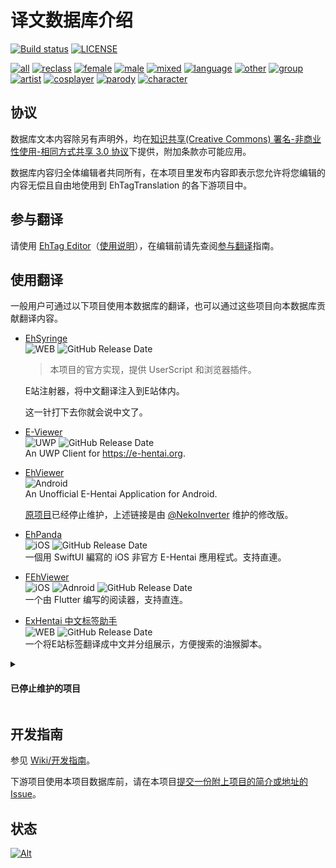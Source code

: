 译文数据库介绍 
==================

[![Build status](../../workflows/build/badge.svg)](../../actions)
[![LICENSE](https://img.shields.io/badge/license-by--nc--sa-orange.svg?logo=creative-commons&logoColor=white)](LICENSE.md)

<!-- [![Commit](https://img.shields.io/endpoint?color=blueviolet&url=https://ehtt.herokuapp.com/database/~badge)](https://github.com/EhTagTranslation/Database/tree/master)  -->
[![all](https://img.shields.io/endpoint?color=brightgreen&url=https://ehtt.herokuapp.com/database/all/~badge)](https://ehtt.vercel.app/list/all)
[![reclass](https://img.shields.io/endpoint?color=tomato&url=https://ehtt.herokuapp.com/database/reclass/~badge)](https://ehtt.vercel.app/list/reclass)
[![female](https://img.shields.io/endpoint?color=deeppink&url=https://ehtt.herokuapp.com/database/female/~badge)](https://ehtt.vercel.app/list/female)
[![male](https://img.shields.io/endpoint?color=slateblue&url=https://ehtt.herokuapp.com/database/male/~badge)](https://ehtt.vercel.app/list/male)
[![mixed](https://img.shields.io/endpoint?color=maroon&url=https://ehtt.herokuapp.com/database/mixed/~badge)](https://ehtt.vercel.app/list/mixed)
[![language](https://img.shields.io/endpoint?color=deepskyblue&url=https://ehtt.herokuapp.com/database/language/~badge)](https://ehtt.vercel.app/list/language)
[![other](https://img.shields.io/endpoint?color=lightgray&url=https://ehtt.herokuapp.com/database/other/~badge)](https://ehtt.vercel.app/list/other)
[![group](https://img.shields.io/endpoint?color=darkkhaki&url=https://ehtt.herokuapp.com/database/group/~badge)](https://ehtt.vercel.app/list/group)
[![artist](https://img.shields.io/endpoint?color=chocolate&url=https://ehtt.herokuapp.com/database/artist/~badge)](https://ehtt.vercel.app/list/artist)
[![cosplayer](https://img.shields.io/endpoint?color=olive&url=https://ehtt.herokuapp.com/database/cosplayer/~badge)](https://ehtt.vercel.app/list/cosplayer)
[![parody](https://img.shields.io/endpoint?color=darkviolet&url=https://ehtt.herokuapp.com/database/parody/~badge)](https://ehtt.vercel.app/list/parody)
[![character](https://img.shields.io/endpoint?color=cadetblue&url=https://ehtt.herokuapp.com/database/character/~badge)](https://ehtt.vercel.app/list/character)

## 协议

数据库文本内容除另有声明外，均在[知识共享(Creative Commons) 署名-非商业性使用-相同方式共享 3.0 协议](LICENSE.md)下提供，附加条款亦可能应用。

数据库内容归全体编辑者共同所有，在本项目里发布内容即表示您允许将您编辑的内容无偿且自由地使用到 EhTagTranslation 的各下游项目中。

## 参与翻译

请使用 [EhTag Editor](https://ehtt.vercel.app)（[使用说明](../../../Editor/wiki)），在编辑前请先查阅[参与翻译](../../wiki/参与翻译)指南。

## 使用翻译

一般用户可通过以下项目使用本数据库的翻译，也可以通过这些项目向本数据库贡献翻译内容。

* [EhSyringe](../../../EhSyringe)  
  ![WEB][plat-web]  ![GitHub Release Date](https://img.shields.io/github/release-date/EhTagTranslation/EhSyringe?label=%E6%9C%80%E5%90%8E%E6%9B%B4%E6%96%B0)  
  > 本项目的官方实现，提供 UserScript 和浏览器插件。
  
  E站注射器，将中文翻译注入到E站体内。
  
  这一针打下去你就会说中文了。
  
* [E-Viewer](https://github.com/OpportunityLiu/E-Viewer)  
  ![UWP][plat-uwp]  ![GitHub Release Date](https://img.shields.io/github/release-date/OpportunityLiu/E-Viewer?label=%E6%9C%80%E5%90%8E%E6%9B%B4%E6%96%B0)  
  An UWP Client for <https://e-hentai.org>.

* [EhViewer](https://gitlab.com/NekoInverter/EhViewer)  
  ![Android][plat-android]  
  An Unofficial E-Hentai Application for Android.
  
  [原项目](https://github.com/seven332/EhViewer)已经停止维护，上述链接是由 [@NekoInverter](https://gitlab.com/NekoInverter) 维护的修改版。

* [EhPanda](https://ehpanda.app)  
  ![iOS][plat-ios]  ![GitHub Release Date](https://img.shields.io/github/release-date/tatsuz0u/EhPanda?label=%E6%9C%80%E5%90%8E%E6%9B%B4%E6%96%B0)  
  一個用 SwiftUI 編寫的 iOS 非官方 E-Hentai 應用程式。支持直連。
  
* [FEhViewer](https://github.com/honjow/FEhViewer)  
  ![iOS][plat-ios]  ![Adnroid][plat-android]  ![GitHub Release Date](https://img.shields.io/github/release-date/honjow/FEhViewer?label=%E6%9C%80%E5%90%8E%E6%9B%B4%E6%96%B0)  
  一个由 Flutter 编写的阅读器，支持直连。

* [ExHentai 中文标签助手](https://github.com/SunBrook/EHentai.Tags.CN)  
  ![WEB][plat-web]  ![GitHub Release Date](https://img.shields.io/github/release-date/SunBrook/EHentai.Tags.CN?label=%E6%9C%80%E5%90%8E%E6%9B%B4%E6%96%B0)   
  一个将E站标签翻译成中文并分组展示，方便搜索的油猴脚本。

<details>

<summary>

#### 已停止维护的项目

</summary>

* [EhTagBuilder](https://github.com/Mapaler/EhTagTranslator/wiki/EhTagBuilder)  
  ![WEB][plat-web]  
  > 本项目的前身，使用 UserScript 实现，已被 EhSyringe 取代。

  EhTagBuilder 简称 "ETB"。

  翻译实现方式：ETB 先获取 Wiki 数据库网页，获得翻译数据，生成对应格式的 CSS 代码，再由 Stylus 扩展附加到 E 绅士网页上。

* [Dai-Hentai](https://github.com/DaidoujiChen/Dai-Hentai)  
  ![iOS][plat-ios]  ![GitHub Release Date](https://img.shields.io/github/release-date/DaidoujiChen/Dai-Hentai?label=%E6%9C%80%E5%90%8E%E6%9B%B4%E6%96%B0)  
  一個普通的看漫畫 App。
  
* [E-HentaiViewer](https://github.com/kayanouriko/E-HentaiViewer)  
  ![iOS][plat-ios]  ![GitHub Release Date](https://img.shields.io/github/release-date/kayanouriko/E-HentaiViewer?label=%E6%9C%80%E5%90%8E%E6%9B%B4%E6%96%B0)  
  一个 E-Hentai 的 iOS 端阅读器。

</details>


## 开发指南

参见 [Wiki/开发指南](../../wiki/开发指南)。

下游项目使用本项目数据库前，请在本项目[提交一份附上项目的简介或地址的 Issue](../../issues/new?labels=数据库使用&template=db-use.md&title=数据库使用+-+%5B项目名称%5D)。

[plat-web]: https://img.shields.io/badge/platform-web-red.svg?logo=javascript
[plat-ios]: https://img.shields.io/badge/platform-iOS-lightgrey.svg?logo=apple
[plat-uwp]: https://img.shields.io/badge/platform-UWP-blue.svg?logo=windows
[plat-android]: https://img.shields.io/badge/platform-Android-brightgreen.svg?logo=android

## 状态
[![Alt](https://repobeats.axiom.co/api/embed/2245f0745828242e4da50315448575353b94df96.svg "Repobeats analytics image")](https://github.com/EhTagTranslation/Database/pulse)

